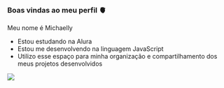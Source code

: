 ### Boas vindas ao meu perfil 🫀

Meu nome é Michaelly 

- Estou estudando na Alura
- Estou me desenvolvendo na linguagem JavaScript
- Utilizo esse espaço para minha organização e compartilhamento dos meus projetos desenvolvidos


![](https://media1.tenor.com/m/dU3kZIpE2vsAAAAC/funny.gif)
